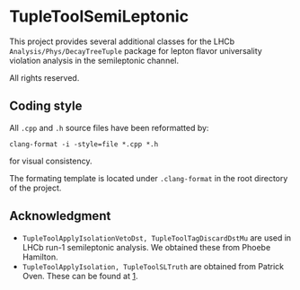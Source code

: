 # TupleToolSemiLeptonic
This project provides several additional classes for the LHCb
`Analysis/Phys/DecayTreeTuple` package for lepton flavor universality violation
analysis in the semileptonic channel.

All rights reserved.


## Coding style
All `.cpp` and `.h` source files have been reformatted by:
```
clang-format -i -style=file *.cpp *.h
```
for visual consistency.

The formating template is located under `.clang-format` in the root directory
of the project.


## Acknowledgment
* `TupleToolApplyIsolationVetoDst, TupleToolTagDiscardDstMu` are used in LHCb
  run-1 semileptonic analysis. We obtained these from Phoebe Hamilton.
* `TupleToolApplyIsolation, TupleToolSLTruth`  are obtained from Patrick Oven.
  These can be found at [1].


[1]: https://gitlab.cern.ch/lhcb-slb/B02DplusTauNu/tree/master/tuple_production/tuple_tools_src
